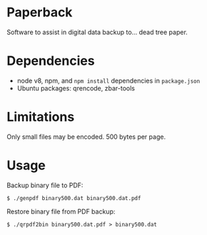 
# Paperback

Software to assist in digital data backup to... dead tree paper.

# Dependencies

* node v8, npm, and `npm install` dependencies in `package.json`
* Ubuntu packages:  qrencode, zbar-tools

# Limitations

Only small files may be encoded.   500 bytes per page.

# Usage

Backup binary file to PDF:
```
$ ./genpdf binary500.dat binary500.dat.pdf
```

Restore binary file from PDF backup:
```
$ ./qrpdf2bin binary500.dat.pdf > binary500.dat
```

